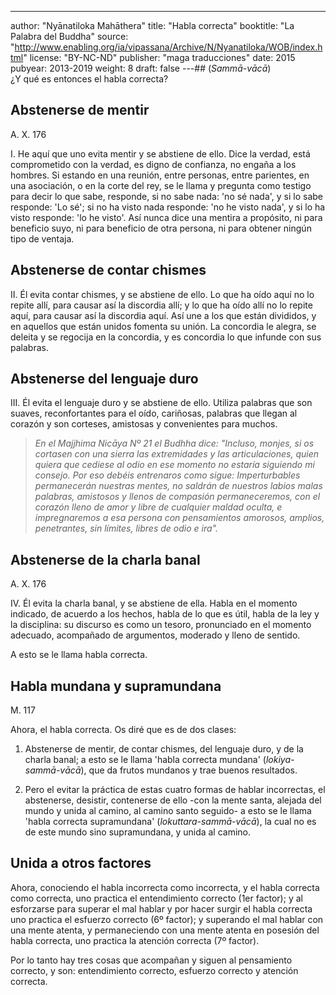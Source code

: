 ---
author: "Nyānatiloka Mahāthera"
title: "Habla correcta"
booktitle: "La Palabra del Buddha"
source: "http://www.enabling.org/ia/vipassana/Archive/N/Nyanatiloka/WOB/index.html"
license: "BY-NC-ND"
publisher: "maga traducciones"
date: 2015
pubyear: 2013-2019 
weight: 8
draft: false
---## (*Sammā-vācā*)  
¿Y qué es entonces el habla correcta?  

## Abstenerse de mentir  

A. X. 176  

I. He aquí que uno evita mentir y se abstiene de ello. Dice la verdad, está comprometido con la verdad, es digno de confianza, no engaña a los hombres. Si estando en una reunión, entre personas, entre parientes, en una asociación, o en la corte del rey, se le llama y pregunta como testigo para decir lo que sabe, responde, si no sabe nada: 'no sé nada', y si lo sabe responde: 'Lo sé'; si no ha visto nada responde: 'no he visto nada', y si lo ha visto responde: 'lo he visto'. Así nunca dice una mentira a propósito, ni para beneficio suyo, ni para beneficio de otra persona, ni para obtener ningún tipo de ventaja.  

## Abstenerse de contar chismes  

II. Él evita contar chismes, y se abstiene de ello. Lo que ha oído aquí no lo repite allí, para causar así la discordia allí; y lo que ha oído allí no lo repite aquí, para causar así la discordia aquí. Así une a los que están divididos, y en aquellos que están unidos fomenta su unión. La concordia le alegra, se deleita y se regocija en la concordia, y es concordia lo que infunde con sus palabras.  

## Abstenerse del lenguaje duro

III. Él evita el lenguaje duro y se abstiene de ello. Utiliza palabras que son suaves, reconfortantes para el oído, cariñosas, palabras que llegan al corazón y son corteses, amistosas y convenientes para muchos.  

> *En el Majjhima Nicāya Nº 21 el Budhha dice: "Incluso, monjes, si os cortasen con una sierra las extremidades y las articulaciones, quien quiera que cediese al odio en ese momento no estaría siguiendo mi consejo. Por eso debéis entrenaros como sigue: 
Imperturbables permanecerán nuestras mentes, no saldrán de nuestros labios malas palabras, amistosos y llenos de compasión permaneceremos, con el corazón lleno de amor y libre de cualquier maldad oculta, e impregnaremos a esa persona con pensamientos amorosos, amplios, penetrantes, sin límites, libres de odio e ira".*   

## Abstenerse de la charla banal  

A. X. 176  

IV. Él evita la charla banal, y se abstiene de ella. Habla en el momento indicado, de acuerdo a los hechos, habla de lo que es útil, habla de la ley y la disciplina: su discurso es como un tesoro, pronunciado en el momento adecuado, acompañado de argumentos, moderado y lleno de sentido.  

A esto se le llama habla correcta.  

## Habla mundana y supramundana  

M. 117  

Ahora, el habla correcta. Os diré que es de dos clases:  

1. Abstenerse de mentir, de contar chismes, del lenguaje duro, y de la charla banal; a esto se le llama 'habla correcta mundana' (*lokiya-sammā-vācā*), que da frutos mundanos y trae buenos resultados.  

2. Pero el evitar la práctica de estas cuatro formas de hablar incorrectas, el abstenerse, desistir, contenerse de ello -con la mente santa, alejada del mundo y unida al camino, al camino santo seguido- a esto se le llama 'habla correcta supramundana' (*lokuttara-sammā-vācā*), la cual no es de este mundo sino supramundana, y unida al camino.  

## Unida a otros factores  

Ahora, conociendo el habla incorrecta como incorrecta, y el habla correcta como correcta, uno practica el entendimiento correcto (1er factor); y al esforzarse para superar el mal hablar y por hacer surgir el habla correcta uno practica el esfuerzo correcto (6º factor); y superando el mal hablar con una mente atenta, y permaneciendo con una mente atenta en posesión del habla correcta, uno practica la atención correcta (7º factor).  

Por lo tanto hay tres cosas que acompañan y siguen al pensamiento correcto, y son: entendimiento correcto, esfuerzo correcto y atención correcta.
